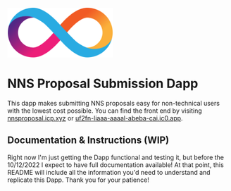 <p align="left" >
  <img width="240"  src="./assets/logo.png">
</p>

# NNS Proposal Submission Dapp

This dapp makes submitting NNS proposals easy for non-technical users with the lowest cost possible. You can find the front end by visiting [nnsproposal.icp.xyz](https://nnsproposal.icp.xyz/) or [uf2fn-liaaa-aaaal-abeba-cai.ic0.app](https://uf2fn-liaaa-aaaal-abeba-cai.ic0.app/).

## Documentation & Instructions (WIP)

Right now I'm just getting the Dapp functional and testing it, but before the 10/12/2022 I expect to have full documentation available! At that point, this README will include all the information you'd need to understand and replicate this Dapp. Thank you for your patience!